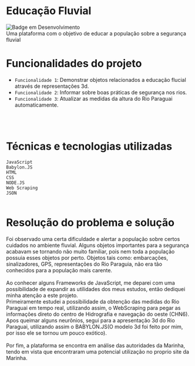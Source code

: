 # Educação Fluvial
![Badge em Desenvolvimento](http://img.shields.io/static/v1?label=STATUS&message=EM%20DESENVOLVIMENTO&color=GREEN&style=for-the-badge)<br>
Uma plataforma com o objetivo de educar a população sobre a segurança fluvial
# Funcionalidades do projeto

- `Funcionalidade 1`: Demonstrar objetos relacionados a educação flucial através de representações 3d.
- `Funcionalidade 2`: Informar sobre boas práticas de segurança nos rios.
- `Funcionalidade 3`: Atualizar as medidas da altura do Rio Paraguai automaticamente.
<br>
<br>

# Técnicas e tecnologias utilizadas

<code>JavaScript</code><br>
<code>Babylon.JS</code><br>
<code>HTML</code><br>
<code>CSS</code><br>
<code>NODE.JS</code><br>
<code>Web Scraping</code><br>
<code>JSON</code><br>
<br>


# Resolução do problema e solução
Foi observado uma certa dificuldade e alertar a população sobre certos cuidados no ambiente fluvial. 
Alguns objetos importantes para a segurança acabavam se tornando não muito familiar, pois nem toda a população possuia esses objetos por perto. 
Objetos tais como: embarcações, sinalizadores, GPS, representações do Rio Paraguia, não era tão conhecidos para a população mais carente.
<br>
<br>
Ao conhecer alguns Frameworks de JavaScript, me deparei com uma possibilidade de expandir as utilidades dos meus estudos, então dediquei minha atenção a este projeto.
<br>
Primeiramente estudei a possibilidade da obtenção das medidas do Rio Paraguai em tempo real, utilizando assim, o WebScraping para pegar as informações direto do centro de Hidrografia 
e navegação do oeste (CHN6). Apos queimar alguns neurônios, segui para a apresentação 3d do Rio Paraguai, utilizando assim o BABYLON.JS(O modelo 3d foi feito por mim, por isso ele se tornou um pouco exótico).
<br>
<br>
Por fim, a plataforma se encontra em análise das autoridades da Marinha, tendo em vista que encontraram uma potencial utilização no proprio site da Marinha.
